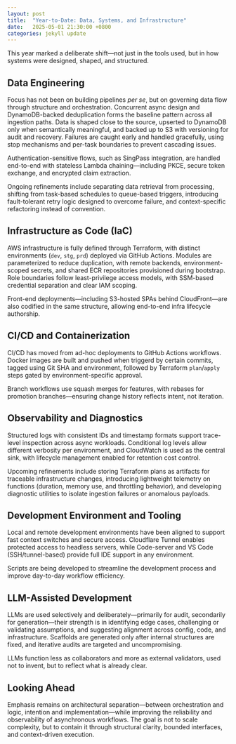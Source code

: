 ```yaml
---
layout: post
title:  "Year-to-Date: Data, Systems, and Infrastructure"
date:   2025-05-01 21:30:00 +0800
categories: jekyll update
---
```


This year marked a deliberate shift—not just in the tools used, but in how systems were designed, shaped, and structured.

## Data Engineering

Focus has not been on building pipelines *per se*, but on governing data flow through structure and orchestration. Concurrent async design and DynamoDB-backed deduplication forms the baseline pattern across all ingestion paths. Data is shaped close to the source, upserted to DynamoDB only when semantically meaningful, and backed up to S3 with versioning for audit and recovery. Failures are caught early and handled gracefully, using stop mechanisms and per-task boundaries to prevent cascading issues.

Authentication-sensitive flows, such as SingPass integration, are handled end-to-end with stateless Lambda chaining—including PKCE, secure token exchange, and encrypted claim extraction.

Ongoing refinements include separating data retrieval from processing, shifting from task-based schedules to queue-based triggers, introducing fault-tolerant retry logic designed to overcome failure, and context-specific refactoring instead of convention.

## Infrastructure as Code (IaC)

AWS infrastructure is fully defined through Terraform, with distinct environments (`dev`, `stg`, `prd`) deployed via GitHub Actions. Modules are parameterized to reduce duplication, with remote backends, environment-scoped secrets, and shared ECR repositories provisioned during bootstrap. Role boundaries follow least-privilege access models, with SSM-based credential separation and clear IAM scoping.

Front-end deployments—including S3-hosted SPAs behind CloudFront—are also codified in the same structure, allowing end-to-end infra lifecycle authorship.

## CI/CD and Containerization

CI/CD has moved from ad-hoc deployments to GitHub Actions workflows. Docker images are built and pushed when triggerd by certain commits, tagged using Git SHA and environment, followed by Terraform `plan`/`apply` steps gated by environment-specific approval.

Branch workflows use squash merges for features, with rebases for promotion branches—ensuring change history reflects intent, not iteration.

## Observability and Diagnostics

Structured logs with consistent IDs and timestamp formats support trace-level inspection across async workloads. Conditional log levels allow different verbosity per environment, and CloudWatch is used as the central sink, with lifecycle management enabled for retention cost control.

Upcoming refinements include storing Terraform plans as artifacts for traceable infrastructure changes, introducing lightweight telemetry on functions (duration, memory use, and throttling behavior), and developing diagnostic utilities to isolate ingestion failures or anomalous payloads.

## Development Environment and Tooling

Local and remote development environments have been aligned to support fast context switches and secure access. Cloudflare Tunnel enables protected access to headless servers, while Code-server and VS Code (SSH/tunnel-based) provide full IDE support in any environment.

Scripts are being developed to streamline the development process and improve day-to-day workflow efficiency.

## LLM-Assisted Development

LLMs are used selectively and deliberately—primarily for audit, secondarily for generation—their strength is in identifying edge cases, challenging or validating assumptions, and suggesting alignment across config, code, and infrastructure. Scaffolds are generated only after internal structures are fixed, and iterative audits are targeted and uncompromising.

LLMs function less as collaborators and more as external validators, used not to invent, but to reflect what is already clear.

## Looking Ahead

Emphasis remains on architectural separation—between orchestration and logic, intention and implementation—while improving the reliability and observability of asynchronous workflows. The goal is not to scale complexity, but to contain it through structural clarity, bounded interfaces, and context-driven execution.
